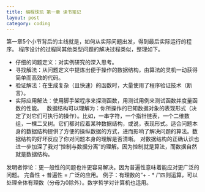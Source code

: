 ```yaml
---
title: 编程珠玑 第一章 读书笔记
layout: post
category: coding
---
```


第一章5个小节背后的主线就是，如何从实际问题出发，得到最后实际运行的程序。 
程序设计的过程同其他类型问题的解决过程类似，整理如下。 
* 仔细的问题定义：对实例研究的深入思考。  
* 寻找解法：从问题定义中提炼出便于操作的数据结构，由算法的灵机一动获得简单而高效的代码。  
* 验证解法：在生成复杂（且快速）的函数时，大量使用了程序验证技术（断言）。  
* 实际应用解法：使用脚手架程序来探测函数，用测试用例来测试函数并度量函数的性能。  
数据结构可以理解为：你所操作的已知数据对象的表现形式（决定了对它们可执行的操作）。比如，一串字符，一个指针链表，一个二维数组，一棵二叉树。它们都对应着某种数据结构，或说，表现形式。适合问题本身的数据结构提供了方便的操纵数据的方式，进而影响了解决问题的算法。数据结构的好坏反应了你对问题本身的理解是否清晰。 
对数据结构的正确认识也进一步加深了我对“控制与数据分离”的理解。因为控制就是算法，而数据自然就是数据结构。 

发明者悖论：更一般性的问题也许更容易解决。因为普遍性意味着能应对更广泛的问题。 
完备性 + 普遍性 = 广泛的应用。 
例子：有理数的“+ - * /”四则运算，可以处理全体有理数（分母为0除外）。数学哲学对计算机也适用。 

